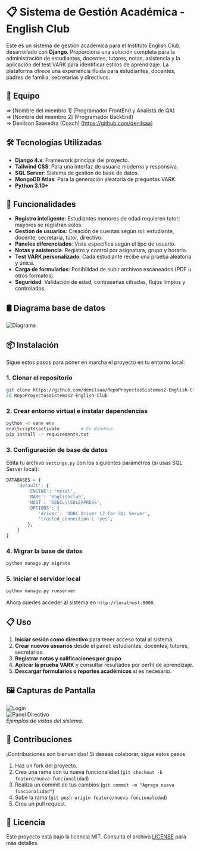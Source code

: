 # 📋 Sistema de Gestión Académica - English Club

Este es un sistema de gestión académica para el Instituto English Club, desarrollado con **Django**. Proporciona una solución completa para la administración de estudiantes, docentes, tutores, notas, asistencia y la aplicación del test VARK para identificar estilos de aprendizaje. La plataforma ofrece una experiencia fluida para estudiantes, docentes, padres de familia, secretarias y directivos.

## 👥 Equipo

 => [Nombre del miembro 1] (Programador FrontEnd y Analista de QA)  
 => [Nombre del miembro 2] (Programador BackEnd)  
 => Denilson Saavedra (Coach) [https://github.com/denilsaa]

## 🛠️ Tecnologías Utilizadas

- **Django 4.x**: Framework principal del proyecto.
- **Tailwind CSS**: Para una interfaz de usuario moderna y responsiva.
- **SQL Server**: Sistema de gestión de base de datos.
- **MongoDB Atlas**: Para la generación aleatoria de preguntas VARK.
- **Python 3.10+**

## 🚀 Funcionalidades

- **Registro inteligente**: Estudiantes menores de edad requieren tutor; mayores se registran solos.
- **Gestión de usuarios**: Creación de cuentas según rol: estudiante, docente, secretaria, tutor, directivo.
- **Paneles diferenciados**: Vista específica según el tipo de usuario.
- **Notas y asistencia**: Registro y control por asignatura, grupo y horario.
- **Test VARK personalizado**: Cada estudiante recibe una prueba aleatoria y única.
- **Carga de formularios**: Posibilidad de subir archivos escaneados (PDF u otros formatos).
- **Seguridad**: Validación de edad, contraseñas cifradas, flujos limpios y controlados.

## 🛢️ Diagrama base de datos

![Diagrama](capturas/diagrama_base.png)

## 📦 Instalación

Sigue estos pasos para poner en marcha el proyecto en tu entorno local:

### 1. Clonar el repositorio
```bash
git clone https://github.com/denilsaa/RepoProyectosSistemas2-English-Club.git
cd RepoProyectosSistemas2-English-Club
```

### 2. Crear entorno virtual e instalar dependencias
```bash
python -m venv env
env\Scripts\activate        # En Windows
pip install -r requirements.txt
```

### 3. Configuración de base de datos
Edita tu archivo `settings.py` con los siguientes parámetros (si usas SQL Server local):

```python
DATABASES = {
    'default': {
        'ENGINE': 'mssql',
        'NAME': 'englishclub',
        'HOST': 'DENIL\\SQLEXPRESS',
        'OPTIONS': {
            'driver': 'ODBC Driver 17 for SQL Server',
            'trusted_connection': 'yes',
        },
    }
}
```

### 4. Migrar la base de datos
```bash
python manage.py migrate
```

### 5. Iniciar el servidor local
```bash
python manage.py runserver
```

Ahora puedes acceder al sistema en `http://localhost:8000`.

## 📋 Uso

1. **Iniciar sesión como directivo** para tener acceso total al sistema.
2. **Crear nuevos usuarios** desde el panel: estudiantes, docentes, tutores, secretarias.
3. **Registrar notas y calificaciones por grupo**.
4. **Aplicar la prueba VARK** y consultar resultados por perfil de aprendizaje.
5. **Descargar formularios o reportes académicos** si es necesario.

## 🖼️ Capturas de Pantalla

![Login](capturas/login.png)  
![Panel Directivo](capturas/panel_directivo.png)  
*Ejemplos de vistas del sistema.*

## 🤝 Contribuciones

¡Contribuciones son bienvenidas! Si deseas colaborar, sigue estos pasos:

1. Haz un fork del proyecto.
2. Crea una rama con tu nueva funcionalidad (`git checkout -b feature/nueva-funcionalidad`)
3. Realiza un commit de tus cambios (`git commit -m "Agrega nueva funcionalidad"`)
4. Sube la rama (`git push origin feature/nueva-funcionalidad`)
5. Crea un pull request.

## 📝 Licencia

Este proyecto está bajo la licencia MIT. Consulta el archivo [LICENSE](LICENSE) para más detalles.
